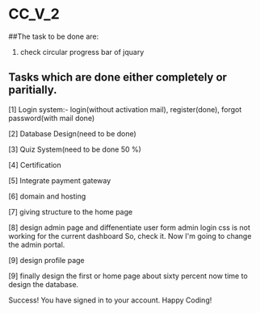 # CC_V_2

##The task to be done are:
1. check circular progress bar of jquary

## Tasks which are done either completely or paritially.

[1]  Login system:- login(without activation mail),
register(done), forgot password(with mail done)

[2] Database Design(need to be done)

[3] Quiz System(need to be done 50 %)

[4] Certification

[5] Integrate payment gateway

[6] domain and hosting

[7] giving structure to the home page

[8] design admin page and diffenentiate user form admin login css is not working for the current dashboard So, check it. Now I'm going to change the admin portal.

[9] design profile page

[9] finally design the first or home page about sixty percent now time to design the database.



Success! You have signed in to your account. Happy Coding!

